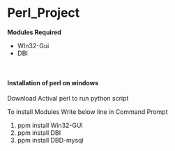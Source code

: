 # Perl_Project


<b>Modules Required</b>
<ul>
<li>WIn32-Gui</li>
<li>DBI</li>
</ul>
<br>

<h4>Installation of perl on windows</h4>
<p>Download Actival perl to run python script</p>
To install Modules Write below line in Command Prompt<br>
<ol>
<li>ppm install Win32-GUI</li>
<li>ppm install DBI</li>
<li>ppm install DBD-mysql</li>
</ol>

